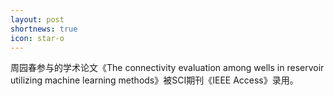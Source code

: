 ```yaml
---
layout: post
shortnews: true
icon: star-o
---
```


周园春参与的学术论文《The connectivity evaluation among wells in reservoir utilizing machine learning methods》被SCI期刊《IEEE Access》录用。